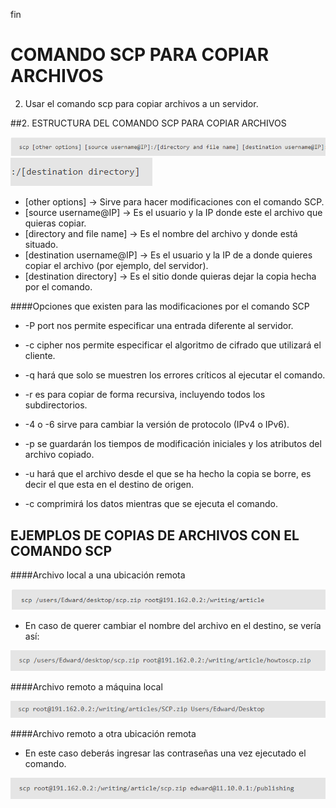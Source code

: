

fin

# COMANDO SCP PARA COPIAR ARCHIVOS

2. Usar el comando scp para copiar archivos a un servidor.

##2. ESTRUCTURA DEL COMANDO SCP PARA COPIAR ARCHIVOS

 ![](images/doc5/doc5_comando_scp_part1.png)![](images/doc5/doc5_comando_scp_part2.png)

- [other options] -> Sirve para hacer modificaciones con el comando SCP.
- [source username@IP] -> Es el usuario y la IP donde este el archivo que quieras copiar.
- [directory and file name] -> Es el nombre del archivo y donde está situado.
- [destination username@IP] -> Es el usuario y la IP de a donde quieres copiar el archivo (por ejemplo, del servidor).
- [destination directory] -> Es el sitio donde quieras dejar la copia hecha por el comando.

####Opciones que existen para las modificaciones por el comando SCP

- -P port nos permite especificar una entrada diferente al servidor.

- -c cipher nos permite especificar el algoritmo de cifrado que utilizará el cliente.

- -q hará que solo se muestren los errores críticos al ejecutar el comando.

- -r es para copiar de forma recursiva, incluyendo todos los subdirectorios.

- -4 o -6 sirve para cambiar la versión de protocolo (IPv4 o IPv6).

- -p se guardarán los tiempos de modificación iniciales y los atributos del archivo copiado.

- -u hará que el archivo desde el que se ha hecho la copia se borre, es decir el que esta en el destino de origen.

- -c comprimirá los datos mientras que se ejecuta el comando.

## EJEMPLOS DE COPIAS DE ARCHIVOS CON EL COMANDO SCP

####Archivo local a una ubicación remota

![](images/doc5/doc5_comando_scp_local_remoto.png)

 - En caso de querer cambiar el nombre del archivo en el destino, se vería así:

![](images/doc5/doc5_comando_scp_local_remoto_cambiar_nombre.png)

####Archivo remoto a máquina local

![](images/doc5/doc5_comando_scp_remoto_maquina_local.png)

####Archivo remoto a otra ubicación remota

 - En este caso deberás ingresar las contraseñas una vez ejecutado el comando.
 
![](images/doc5/doc5_comando_scp_remoto_remoto.png)

